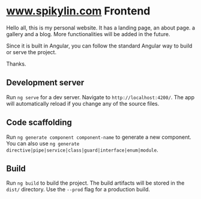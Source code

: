 # www.spikylin.com Frontend

Hello all, this is my personal website. It has a landing page, an about page. a gallery and a blog. More functionalities will be added in the future. 

Since it is built in Angular, you can follow the standard Angular way to build or serve the project. 

Thanks.

## Development server

Run `ng serve` for a dev server. Navigate to `http://localhost:4200/`. The app will automatically reload if you change any of the source files.

## Code scaffolding

Run `ng generate component component-name` to generate a new component. You can also use `ng generate directive|pipe|service|class|guard|interface|enum|module`.

## Build

Run `ng build` to build the project. The build artifacts will be stored in the `dist/` directory. Use the `--prod` flag for a production build.
